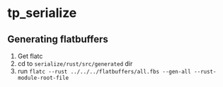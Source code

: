# tp_serialize

## Generating flatbuffers

1. Get flatc
1. cd to `serialize/rust/src/generated` dir
1. run `flatc --rust ../../../flatbuffers/all.fbs --gen-all --rust-module-root-file`
